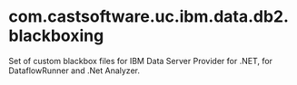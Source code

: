 # com.castsoftware.uc.ibm.data.db2.blackboxing
Set of custom blackbox files for IBM Data Server Provider for .NET, for DataflowRunner and .Net Analyzer.

